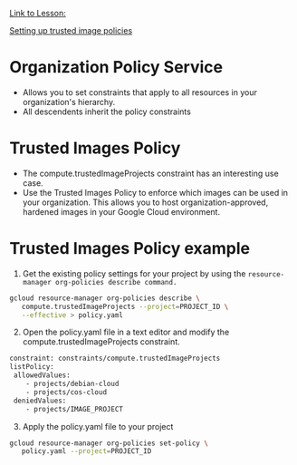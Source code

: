 [Link to Lesson:](https://www.cloudskillsboost.google/paths/15/course_templates/87/video/450282) <!--Increment this by 1!-->

[Setting up trusted image policies](https://cloud.google.com/compute/docs/images/restricting-image-access)
# Organization Policy Service
- Allows you to set constraints that apply to all resources in your organization's hierarchy.
- All descendents inherit the policy constraints

# Trusted Images Policy
- The compute.trustedImageProjects constraint has an interesting use case.
- Use the Trusted Images Policy to enforce which images can be used in your organization. This allows you to host organization-approved, hardened images in your Google Cloud environment.

# Trusted Images Policy example
1. Get the existing policy settings for your project by using the `resource-manager org-policies describe command.`
```bash
gcloud resource-manager org-policies describe \
   compute.trustedImageProjects --project=PROJECT_ID \
   --effective > policy.yaml
```

2. Open the policy.yaml file in a text editor and modify the compute.trustedImageProjects constraint.
```bash
constraint: constraints/compute.trustedImageProjects
listPolicy:
 allowedValues:
    - projects/debian-cloud
    - projects/cos-cloud
 deniedValues:
    - projects/IMAGE_PROJECT
```
3. Apply the policy.yaml file to your project
```bash
gcloud resource-manager org-policies set-policy \
   policy.yaml --project=PROJECT_ID
```
